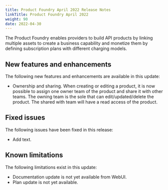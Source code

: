 ```yaml
---
title: Product Foundry April 2022 Release Notes
linkTitle: Product Foundry April 2022
weight: 90
date: 2022-04-30
---
```


The Product Foundry enables providers to build API products by linking multiple assets to create a business capability and monetize them by defining subscription plans with different charging models.

## New features and enhancements

The following new features and enhancements are available in this update:

* Ownership and sharing. When creating or editing a product, it is now possible to assign one owner team of the product and share it with other teams. The owning team is the sole that can edit/updated/delete the product. The shared with team will have a read access of the product.

## Fixed issues

The following issues have been fixed in this release:

* Add text.

## Known limitations

The following limitations exist in this update:

* Documentation update is not yet available from WebUI.
* Plan update is not yet available.
